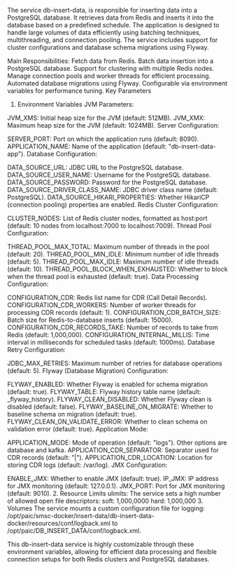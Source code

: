 
The service db-insert-data, is responsible for inserting data into a PostgreSQL database. It retrieves data from Redis and inserts it into the database based on a predefined schedule. The application is designed to handle large volumes of data efficiently using batching techniques, multithreading, and connection pooling. The service includes support for cluster configurations and database schema migrations using Flyway.

Main Responsibilities:
Fetch data from Redis.
Batch data insertion into a PostgreSQL database.
Support for clustering with multiple Redis nodes.
Manage connection pools and worker threads for efficient processing.
Automated database migrations using Flyway.
Configurable via environment variables for performance tuning.
Key Parameters
1. Environment Variables
JVM Parameters:

JVM_XMS: Initial heap size for the JVM (default: 512MB).
JVM_XMX: Maximum heap size for the JVM (default: 1024MB).
Server Configuration:

SERVER_PORT: Port on which the application runs (default: 8090).
APPLICATION_NAME: Name of the application (default: "db-insert-data-app").
Database Configuration:

DATA_SOURCE_URL: JDBC URL to the PostgreSQL database.
DATA_SOURCE_USER_NAME: Username for the PostgreSQL database.
DATA_SOURCE_PASSWORD: Password for the PostgreSQL database.
DATA_SOURCE_DRIVER_CLASS_NAME: JDBC driver class name (default: PostgreSQL).
DATA_SOURCE_HIKARI_PROPERTIES: Whether HikariCP (connection pooling) properties are enabled.
Redis Cluster Configuration:

CLUSTER_NODES: List of Redis cluster nodes, formatted as host:port (default: 10 nodes from localhost:7000 to localhost:7009).
Thread Pool Configuration:

THREAD_POOL_MAX_TOTAL: Maximum number of threads in the pool (default: 20).
THREAD_POOL_MIN_IDLE: Minimum number of idle threads (default: 5).
THREAD_POOL_MAX_IDLE: Maximum number of idle threads (default: 10).
THREAD_POOL_BLOCK_WHEN_EXHAUSTED: Whether to block when the thread pool is exhausted (default: true).
Data Processing Configuration:

CONFIGURATION_CDR: Redis list name for CDR (Call Detail Records).
CONFIGURATION_CDR_WORKERS: Number of worker threads for processing CDR records (default: 1).
CONFIGURATION_CDR_BATCH_SIZE: Batch size for Redis-to-database inserts (default: 15000).
CONFIGURATION_CDR_RECORDS_TAKE: Number of records to take from Redis (default: 1,000,000).
CONFIGURATION_INTERNAL_MILLIS: Time interval in milliseconds for scheduled tasks (default: 1000ms).
Database Retry Configuration:

JDBC_MAX_RETRIES: Maximum number of retries for database operations (default: 5).
Flyway (Database Migration) Configuration:

FLYWAY_ENABLED: Whether Flyway is enabled for schema migration (default: true).
FLYWAY_TABLE: Flyway history table name (default: _flyway_history).
FLYWAY_CLEAN_DISABLED: Whether Flyway clean is disabled (default: false).
FLYWAY_BASELINE_ON_MIGRATE: Whether to baseline schema on migration (default: true).
FLYWAY_CLEAN_ON_VALIDATE_ERROR: Whether to clean schema on validation error (default: true).
Application Mode:

APPLICATION_MODE: Mode of operation (default: "logs"). Other options are database and kafka.
APPLICATION_CDR_SEPARATOR: Separator used for CDR records (default: "|").
APPLICATION_CDR_LOCATION: Location for storing CDR logs (default: /var/log).
JMX Configuration:

ENABLE_JMX: Whether to enable JMX (default: true).
IP_JMX: IP address for JMX monitoring (default: 127.0.0.1).
JMX_PORT: Port for JMX monitoring (default: 9010).
2. Resource Limits
ulimits: The service sets a high number of allowed open file descriptors:
soft: 1,000,0000
hard: 1,000,000
3. Volumes
The service mounts a custom configuration file for logging:
/opt/paic/smsc-docker/insert-data/db-insert-data-docker/resources/conf/logback.xml to /opt/paic/DB_INSERT_DATA/conf/logback.xml.

This db-insert-data service is highly customizable through these environment variables, allowing for efficient data processing and flexible connection setups for both Redis clusters and PostgreSQL databases.